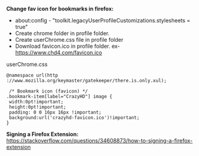 **Change fav icon for bookmarks in firefox:**
 
 - about:config - "toolkit.legacyUserProfileCustomizations.stylesheets = true"
 - Create chrome folder in profile folder. 
 - Create userChrome.css file in
   profile folder
 - Download favicon.ico in profile folder. ex- https://www.chd4.com/favicon.ico
  


userChrome.css

    @namespace url(http ://www.mozilla.org/keymaster/gatekeeper/there.is.only.xul);

     /* Bookmark icon (favicon) */
    .bookmark-item[label="CrazyHD"] image { 
     width:0pt!important; 
     height:0pt!important; 
     padding: 0 0 16px 16px !important; 
     background:url('crazyhd-favicon.ico')!important; 
    }

**Signing a Firefox Extension:**
https://stackoverflow.com/questions/34608873/how-to-signing-a-firefox-extension

